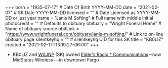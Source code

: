+++
born = "1935-07-17"        # Date Of Birth YYYY-MM-DD
date = "2021-02-07"        # SK Date YYYY-MM-DD
licensed = ""    # Date Licensed as YYYY-MM-DD or just year
name = "Janis M Softing"        # Full name with middle initial
photocredit = "" # Defaults to obituary
obituary = "Wright Funeral Home"    # Name of obituary source
obitLink = "https://www.wrightfuneral.com/obituary/janis-m-softing/"    # Link to on-line obituary page
silentkeyhq = "" # silentkeyhq UID for this SK
title = "KB0LIZ"
created = "2021-02-17T13:19:27-06:00"
+++
* KB0LIZ and [W0JNP](/sk/w0jpn) (SK) owned [Elder's Radio * Communications](https://www.midstateswireless.com/about/)--now MidStates Wireless---in downtown Fargo
